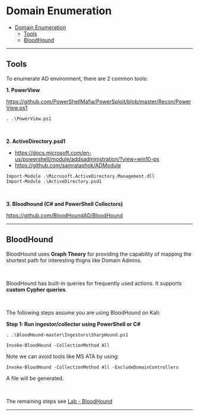 # Domain Enumeration

- [Domain Enumeration](#domain-enumeration)
  - [Tools](#tools)
  - [BloodHound](#bloodhound)

----

## Tools

To enumerate AD environment, there are 2 common tools:

**1. PowerView**

https://github.com/PowerShellMafia/PowerSploit/blob/master/Recon/PowerView.ps1

```
. .\PowerView.ps1
```

<br/>

**2. ActiveDirectory.psd1**

- https://docs.microsoft.com/en-us/powershell/module/addsadministration/?view=win10-ps
- https://github.com/samratashok/ADModule

```
Import-Module .\Microsoft.ActiveDirectory.Management.dll
Import-Module .\ActiveDirectory.psd1
```

<br/>

**3. Bloodhound (C# and PowerShell Collectors)**
   
https://github.com/BloodHoundAD/BloodHound

----

## BloodHound

BloodHound uses **Graph Theory** for providing the capability of mapping the shortest path for interesting thigns like Domain Admins.

<br/>

BloodHound has built-in queries for frequently used actions. It supports **custom Cypher queries**.

<br/>

The following steps assume you are using BloodHound on Kali:

**Step 1: Run ingestor/collector using PowerShell or C#**

```
. .\BloodHound-master\Ingestors\SharpHound.ps1
```

```
Invoke-BloodHound -CollectionMethod All
```

Note we can avoid tools like MS ATA by using:

```
Invoke-BloodHound -CollectionMethod All -ExcludeDomainControllers
```

A file will be generated.

<br/>

The remaining steps see [Lab - BloodHound](l00-Bloodhound.md)

----

